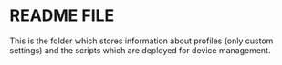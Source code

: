 # README FILE

This is the folder which stores information about profiles (only custom settings) and the scripts which are deployed for device management.
